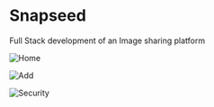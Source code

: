 # Snapseed
Full Stack development of an Image sharing platform 

![Home](https://user-images.githubusercontent.com/49150875/82208049-76da9700-9928-11ea-8f4f-85a2d11fcbc1.gif)


![Add](https://user-images.githubusercontent.com/49150875/82208393-11d37100-9929-11ea-80bb-b03103c040d3.gif)


![Security](https://user-images.githubusercontent.com/49150875/82208254-d5077a00-9928-11ea-8db1-045fe3e58d42.gif)

